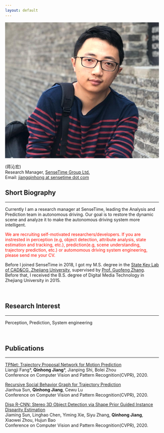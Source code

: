 ```yaml
---
layout: default
---
```


<img class="profile-picture" src="bio.jpg">

(蒋沁宏)  
Research Manager, [SenseTime Group Ltd.](https://www.sensetime.com/en/)  
Email: [jiangqinhong at sensetime dot com]()
<br/>

## Short Biography
---  
Currently I am a research manager at SenseTime, leading the Analysis and Prediction team in autonomous driving. Our goal is to restore the dynamic scene and analyze it to make the autonomous driving system more intelligent. 

<font color="#ff0f00">We are recruiting self-motivated researchers/developers. If you are instrested in perception (e.g, object detection, attribute analysis, state estimation and tracking, etc.), prediction(e.g, scene understanding, trajectory prediction, etc.) or automomous driving system engineering, please send me your CV. </font>  

Before I joined SenseTime in 2018, I got my M.S. degree in the [State Key Lab of CAD&CG, Zhejiang University](http://www.cad.zju.edu.cn/english.html), supervised by [Prof. Guofeng Zhang](http://www.cad.zju.edu.cn/home/gfzhang/). Before that, I received the B.S. degree of Digital Media Technology in Zhejiang University in 2015.
<br/>
<br/>
<br/>

## Research Interest 
---
Perception, Prediction, System engineering
<br/>
<br/>
<br/>


## Publications
---  
[TPNet: Trajectory Proposal Network for Motion Prediction](https://arxiv.org/abs/2004.12255)  
Liangji Fang\*, **Qinhong Jiang**\*, Jianping Shi, Bolei Zhou  
Conference on Computer Vision and Pattern Recognition(CVPR), 2020.

[Recursive Social Behavior Graph for Trajectory Prediction](https://arxiv.org/abs/2004.10402)  
Jianhua Sun, **Qinhong Jiang**, Cewu Lu  
Conference on Computer Vision and Pattern Recognition(CVPR), 2020.

[Disp R-CNN: Stereo 3D Object Detection via Shape Prior Guided Instance Disparity Estimation](https://arxiv.org/abs/2004.03572)  
Jiaming Sun, Linghao Chen, Yiming Xie, Siyu Zhang, **Qinhong Jiang**, Xiaowei Zhou, Hujun Bao   
Conference on Computer Vision and Pattern Recognition(CVPR), 2020.
<br/>
<br/>
<br/>
<br/>
<br/>
<br/>
<br/>
<br/>
<br/>
<br/>
<br/>
<br/>
<br/>
<br/>
<br/>
